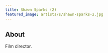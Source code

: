 ```yaml
---
title: Shawn Sparks (2)
featured_image: artists/s/shawn-sparks-2.jpg
---
```

## About

Film director.
